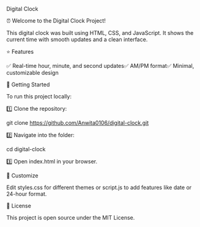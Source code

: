 Digital Clock

⏰ Welcome to the Digital Clock Project!

This digital clock was built using HTML, CSS, and JavaScript. It shows the current time with smooth updates and a clean interface.

⭐ Features

✅ Real-time hour, minute, and second updates✅ AM/PM format✅ Minimal, customizable design

🚀 Getting Started

To run this project locally:

1️⃣ Clone the repository:

git clone https://github.com/Anwita0106/digital-clock.git

2️⃣ Navigate into the folder:

cd digital-clock

3️⃣ Open index.html in your browser.

🎨 Customize

Edit styles.css for different themes or script.js to add features like date or 24-hour format.

📄 License

This project is open source under the MIT License.

